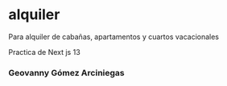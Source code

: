 # alquiler
Para alquiler de cabañas, apartamentos y cuartos vacacionales

Practica de Next js 13
### Geovanny Gómez Arciniegas
